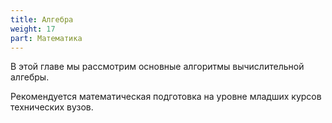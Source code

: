```yaml
---
title: Алгебра
weight: 17
part: Математика
---
```


В этой главе мы рассмотрим основные алгоритмы вычислительной алгебры.

Рекомендуется математическая подготовка на уровне младших курсов технических вузов.
